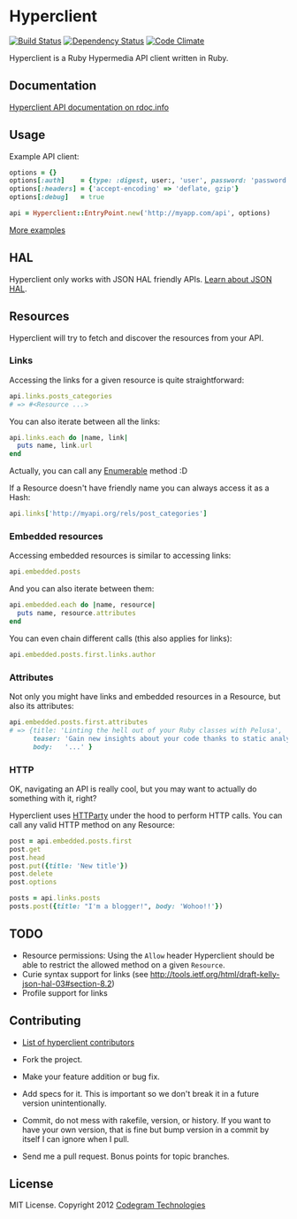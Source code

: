# Hyperclient 
[![Build Status](https://secure.travis-ci.org/codegram/hyperclient.png)](http://travis-ci.org/codegram/hyperclient) 
[![Dependency Status](https://gemnasium.com/codegram/hyperclient.png)](http://gemnasium.com/codegram/hyperclient)
[![Code Climate](https://codeclimate.com/badge.png)](https://codeclimate.com/github/codegram/hyperclient)

Hyperclient is a Ruby Hypermedia API client written in Ruby.

## Documentation

[Hyperclient API documentation on rdoc.info][rdoc]

## Usage

Example API client:

````ruby
options = {}
options[:auth]    = {type: :digest, user:, 'user', password: 'password'}
options[:headers] = {'accept-encoding' => 'deflate, gzip'}
options[:debug]   = true

api = Hyperclient::EntryPoint.new('http://myapp.com/api', options)
````

[More examples][examples]

## HAL

Hyperclient only works with JSON HAL friendly APIs. [Learn about JSON HAL][hal].

## Resources

Hyperclient will try to fetch and discover the resources from your API. 

### Links

Accessing the links for a given resource is quite straightforward:

````ruby
api.links.posts_categories
# => #<Resource ...>
````

You can also iterate between all the links:

````ruby
api.links.each do |name, link|
  puts name, link.url
end
````

Actually, you can call any [Enumerable][enumerable] method :D

If a Resource doesn't have friendly name you can always access it as a Hash:

````ruby
api.links['http://myapi.org/rels/post_categories']
````

### Embedded resources

Accessing embedded resources is similar to accessing links:

````ruby
api.embedded.posts
````

And you can also iterate between them:

````ruby
api.embedded.each do |name, resource|
  puts name, resource.attributes
end
````

You can even chain different calls (this also applies for links):

````ruby
api.embedded.posts.first.links.author
````

### Attributes

Not only you might have links and embedded resources in a Resource, but also
its attributes:

````ruby
api.embedded.posts.first.attributes
# => {title: 'Linting the hell out of your Ruby classes with Pelusa',
      teaser: 'Gain new insights about your code thanks to static analysis',
      body:   '...' }
````

### HTTP

OK, navigating an API is really cool, but you may want to actually do something
with it, right?

Hyperclient uses [HTTParty][httparty] under the hood to perform HTTP calls. You can
call any valid HTTP method on any Resource:

````ruby
post = api.embedded.posts.first
post.get
post.head
post.put({title: 'New title'})
post.delete
post.options

posts = api.links.posts
posts.post({title: "I'm a blogger!", body: 'Wohoo!!'})
````

## TODO

* Resource permissions: Using the `Allow` header Hyperclient should be able to
  restrict the allowed method on a given `Resource`.
* Curie syntax support for links (see http://tools.ietf.org/html/draft-kelly-json-hal-03#section-8.2)
* Profile support for links


## Contributing

* [List of hyperclient contributors][contributors]

* Fork the project.
* Make your feature addition or bug fix.
* Add specs for it. This is important so we don't break it in a future
  version unintentionally.
* Commit, do not mess with rakefile, version, or history.
  If you want to have your own version, that is fine but bump version
  in a commit by itself I can ignore when I pull.
* Send me a pull request. Bonus points for topic branches.

## License

MIT License. Copyright 2012 [Codegram Technologies][codegram]

[hal]: http://stateless.co/hal_specification.html
[contributors]: https://github.com/codegram/hyperclient/contributors
[codegram]: http://codegram.com
[documentup]: http://codegram.github.com/hyperclient
[httparty]: http://github.com/jnunemaker/httparty
[examples]: http://github.com/codegram/hyperclient/tree/master/examples
[enumerable]: http://ruby-doc.org/core-1.9.3/Enumerable.html
[rdoc]: http://rubydoc.org/github/codegram/hyperclient/master/frames